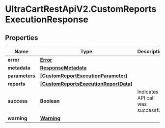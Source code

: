 # UltraCartRestApiV2.CustomReportsExecutionResponse

## Properties
Name | Type | Description | Notes
------------ | ------------- | ------------- | -------------
**error** | [**Error**](Error.md) |  | [optional] 
**metadata** | [**ResponseMetadata**](ResponseMetadata.md) |  | [optional] 
**parameters** | [**[CustomReportExecutionParameter]**](CustomReportExecutionParameter.md) |  | [optional] 
**reports** | [**[CustomReportsExecutionReportData]**](CustomReportsExecutionReportData.md) |  | [optional] 
**success** | **Boolean** | Indicates if API call was successful | [optional] 
**warning** | [**Warning**](Warning.md) |  | [optional] 


